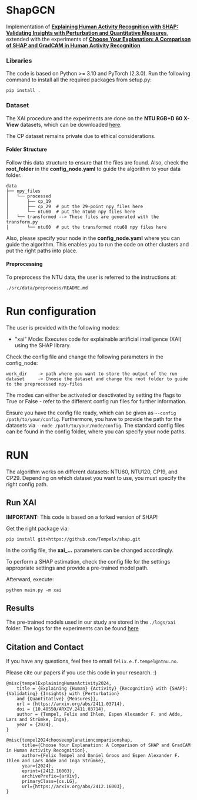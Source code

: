 ShapGCN
==============================

Implementation of [**Explaining Human Activity Recognition with SHAP: Validating Insights with Perturbation and Quantitative Measures**](https://arxiv.org/abs/2411.03714),
extended with the experiments of [**Choose Your Explanation: A Comparison of SHAP and GradCAM in Human Activity Recognition**](https://arxiv.org/pdf/2412.16003)

### Libraries

The code is based on Python >= 3.10 and PyTorch (2.3.0). Run the following command to install all the required packages 
from setup.py:
```
pip install .
```

### Dataset 

The XAI procedure and the experiments are done on the **NTU RGB+D 60 X-View** datasets, which can be downloaded 
[here](http://rose1.ntu.edu.sg/datasets/actionrecognition.asp).

The CP dataset remains private due to ethical considerations.

#### Folder Structure
Follow this data structure to ensure that the files are found.
Also, check the **root_folder** in the **config_node.yaml** to guide the algorithm to your data folder. 
``` 
data
├── npy_files
│   └── processed
│       ├── cp_19   
│       ├── cp_29  # put the 29-point npy files here
│       └── ntu60  # put the ntu60 npy files here
│   └── transformed --> These files are generated with the transform.py
│       └── ntu60  # put the transformed ntu60 npy files here

```

Also, please specify your node in the **config_node.yaml** where you can guide the algorithm.
This enables you to run the code on other clusters and put the right paths into place.

#### Preprocessing

To preprocess the NTU data, the user is referred to the instructions at:
```
./src/data/preprocess/README.md
```

# Run configuration
The user is provided with the following modes:

- "xai" Mode: Executes code for explainable artificial intelligence (XAI) using the SHAP library.

Check the config file and change the following parameters in the config_node:

```
work_dir    -> path where you want to store the output of the run
dataset     -> Choose the dataset and change the root folder to guide to the preprocessed npy-files
```

The modes can either be activated or deactivated by setting the flags to True or False - refer to the different 
config run files for further information.

Ensure you have the config file ready, which can be given as ``--config /path/to/your/config``.
Furthermore, you have to provide the path for the datasets via ``--node /path/to/your/node/config``.
The standard config files can be found in the config folder, where you can specify your node paths.

# RUN
The algorithm works on different datasets: NTU60, NTU120, CP19, and CP29.
Depending on which dataset you want to use, you must specify the right config path.

## Run XAI
**IMPORTANT:** This code is based on a forked version of SHAP!

Get the right package via:
```
pip install git+https://github.com/Tempelx/shap.git
```

In the config file, the **xai_...** parameters can be changed accordingly. 

To perform a SHAP estimation, check the config file for the settings appropriate settings and provide a pre-trained 
model path.

Afterward, execute:
```
python main.py -m xai  
```

## Results

The pre-trained models used in our study are stored in the `./logs/xai` folder.
The logs for the experiments can be found [here](https://studntnu-my.sharepoint.com/:f:/g/personal/fetempel_ntnu_no/EuKmjqRHMaNOiIc1bK5EEEcBgwz8Dvq84rhMjaBO8aMQgg?e=vUjQAR)

## Citation and Contact

If you have any questions, feel free to email `felix.e.f.tempel@ntnu.no`.

Please cite our papers if you use this code in your research. :)
```
@misc{tempelExplainingHumanActivity2024,
	title = {Explaining {Human} {Activity} {Recognition} with {SHAP}: {Validating} {Insights} with {Perturbation} 
	and {Quantitative} {Measures}},
	url = {https://arxiv.org/abs/2411.03714},
	doi = {10.48550/ARXIV.2411.03714},
	author = {Tempel, Felix and Ihlen, Espen Alexander F. and Adde, Lars and Strümke, Inga},
	year = {2024},
}

@misc{tempel2024chooseexplanationcomparisonshap,
      title={Choose Your Explanation: A Comparison of SHAP and GradCAM in Human Activity Recognition}, 
      author={Felix Tempel and Daniel Groos and Espen Alexander F. Ihlen and Lars Adde and Inga Strümke},
      year={2024},
      eprint={2412.16003},
      archivePrefix={arXiv},
      primaryClass={cs.LG},
      url={https://arxiv.org/abs/2412.16003}, 
}
```
